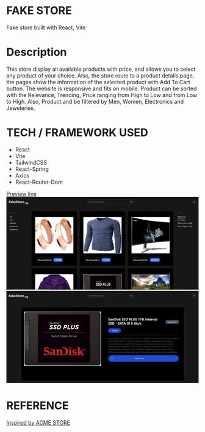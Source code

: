 # FAKE STORE
  Fake store built with React, Vite

# Description 
  This store display all available products with price, and allows you to select any product of your choice. Also, the store route to a product details page, the pages show the information of the selected product with Add To Cart button. The website is responsive and fits on mobile.
  Product can be sorted with the Relevance, Trending, Price ranging from High to Low and from Low to High. Also, Product and be filtered by Men, Women, Electronics and Jeweleries.

# TECH / FRAMEWORK USED
  - React
  - Vite
  - TailwindCSS
  - React-Spring
  - Axios
  - React-Router-Dom

  [Preview live](https://regal-meerkat-a806fb.netlify.app/)
  ![Screenshot](/public/Image/Screenshot%202023-08-07%20135516.png)
  ![Screenshot](/public/Image/Screenshot%202023-08-07%20135629.png)

# REFERENCE
  [Inspired by ACME STORE](https://demo.vercel.store/search)
